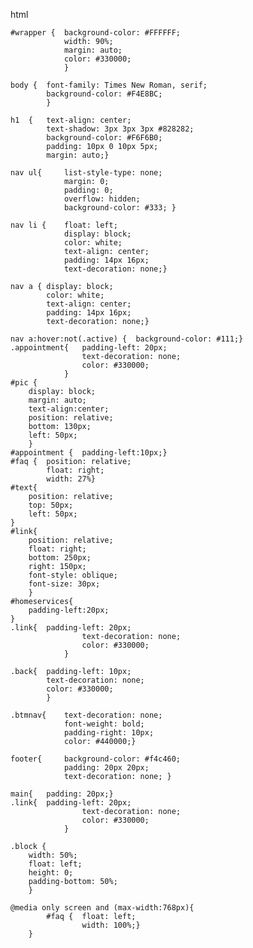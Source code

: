 html

	#wrapper {  background-color: #FFFFFF; 
				width: 90%;
				margin: auto;
				color: #330000;
				}
				
	body { 	font-family: Times New Roman, serif;
			background-color: #F4E8BC;
			}
			
	h1	{ 	text-align: center;
			text-shadow: 3px 3px 3px #828282;
			background-color: #F6F6B0;
			padding: 10px 0 10px 5px;
			margin: auto;}
			
	nav ul{		list-style-type: none;
				margin: 0;
				padding: 0;
				overflow: hidden;
				background-color: #333; }
			
	nav li { 	float: left;
				display: block;
				color: white;
				text-align: center;
				padding: 14px 16px;
				text-decoration: none;}
				
	nav a {	display: block;
			color: white;
			text-align: center;
			padding: 14px 16px;
			text-decoration: none;}

	nav a:hover:not(.active) {	background-color: #111;}
	.appointment{	padding-left: 20px; 
					text-decoration: none;
					color: #330000;
				}
	#pic {
		display: block;
		margin: auto;	
		text-align:center;
		position: relative;
		bottom: 130px;
		left: 50px;
		}
	#appointment {	padding-left:10px;}		
	#faq {	position: relative;
			float: right;
			width: 27%}
	#text{
		position: relative;
		top: 50px;
		left: 50px;	
	}
	#link{
		position: relative;
		float: right;
		bottom: 250px;
		right: 150px;
		font-style: oblique;
		font-size: 30px;
		}
	#homeservices{
		padding-left:20px;
	}
	.link{	padding-left: 20px; 
					text-decoration: none;
					color: #330000;
				}
			
	.back{	padding-left: 10px; 
			text-decoration: none;
			color: #330000;
			}
	
	.btmnav{	text-decoration: none;
				font-weight: bold;
				padding-right: 10px;
				color: #440000;}
	
	footer{ 	background-color: #f4c460;
				padding: 20px 20px;
				text-decoration: none; }
				
	main{	padding: 20px;}
	.link{	padding-left: 20px; 
					text-decoration: none;
					color: #330000;
				}
				
	.block {
		width: 50%;
		float: left;
		height: 0;
		padding-bottom: 50%;
		}
				
	@media only screen and (max-width:768px){
			#faq { 	float: left;
					width: 100%;}
		}
